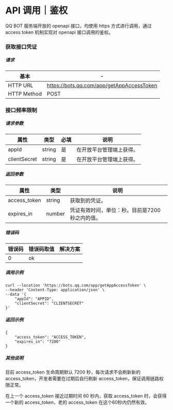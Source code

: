 # API 调用｜鉴权

QQ BOT 服务端开放的 openapi 接口，均使用 https 方式进行调用，通过  access token 机制实现对 openapi 接口调用的鉴权。

### 获取接口凭证

#####	请求  

| 基本| - |
| --------------------- | ---- |  
| HTTP URL | https://bots.qq.com/app/getAppAccessToken |
| HTTP Method | POST |  

### 接口频率限制	

##### 请求参数

| 属性 | 类型 | 必填 | 说明 |
| --------------------- | ---- | ---------- | -------- |
| appId | string | 是 | 在开放平台管理端上获得。 |
| clientSecret | string	| 是 | 在开放平台管理端上获得。 |

##### 返回参数

| 属性 | 类型 | 说明 |
| --------------------- | ---- | ---------- |
| access_token | string	| 获取到的凭证。 |
| expires_in | number | 凭证有效时间，单位：秒。目前是7200秒之内的值。 |

##### 错误码

| 错误码 | 错误码取值 | 解决方案 |
| --------------------- | ---- | ---------- |
| 0	| ok |  |

##### 调用示例  

```
curl --location 'https://bots.qq.com/app/getAppAccessToken' \
--header 'Content-Type: application/json' \
--data '{
    "appId": "APPID",
    "clientSecret": "CLIENTSECRET"
}'

```



##### 返回示例  

```
{
    "access_token": "ACCESS_TOKEN",
    "expires_in": "7200"
}

```



##### 其他说明  

目前 access_token 生命周期默认 7200 秒，每次请求不会刷新新的 access_token，开发者需要在过期后自行刷新 access_token，保证调用链路权限正常。

在上一个 access_token 接近过期时间 60 秒内，获取 access_token 时，会获得一个新的 access_token，老的 access_token 在这个60秒内仍然有效。

